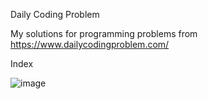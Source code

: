 Daily Coding Problem

My solutions for programming problems from https://www.dailycodingproblem.com/

Index

![image](https://user-images.githubusercontent.com/52063353/122501667-c0595200-d012-11eb-9ec6-158b0b1a14fb.png)








